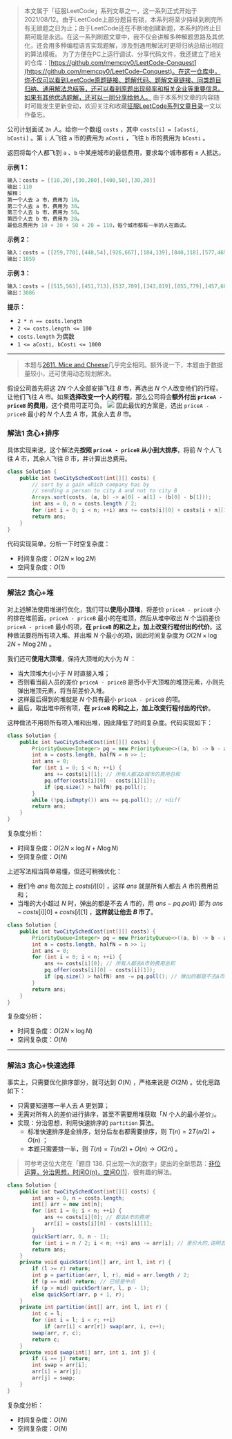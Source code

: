 > 本文属于「征服LeetCode」系列文章之一，这一系列正式开始于2021/08/12。由于LeetCode上部分题目有锁，本系列将至少持续到刷完所有无锁题之日为止；由于LeetCode还在不断地创建新题，本系列的终止日期可能是永远。在这一系列刷题文章中，我不仅会讲解多种解题思路及其优化，还会用多种编程语言实现题解，涉及到通用解法时更将归纳总结出相应的算法模板。
> <b></b>
> 为了方便在PC上运行调试、分享代码文件，我还建立了相关的仓库：[https://github.com/memcpy0/LeetCode-Conquest](https://github.com/memcpy0/LeetCode-Conquest)。在这一仓库中，你不仅可以看到LeetCode原题链接、题解代码、题解文章链接、同类题目归纳、通用解法总结等，还可以看到原题出现频率和相关企业等重要信息。如果有其他优选题解，还可以一同分享给他人。
> <b></b>
> 由于本系列文章的内容随时可能发生更新变动，欢迎关注和收藏[征服LeetCode系列文章目录](https://memcpy0.blog.csdn.net/article/details/119656559)一文以作备忘。

公司计划面试 `2n` 人。给你一个数组 `costs` ，其中 `costs[i] = [aCosti, bCosti]` 。第 `i` 人飞往 `a` 市的费用为 `aCosti` ，飞往 `b` 市的费用为 `bCosti` 。

返回将每个人都飞到 `a` 、`b` 中某座城市的最低费用，要求每个城市都有 `n` 人抵达。

**示例 1：**
```java
输入：costs = [[10,20],[30,200],[400,50],[30,20]]
输出：110
解释：
第一个人去 a 市，费用为 10。
第二个人去 a 市，费用为 30。
第三个人去 b 市，费用为 50。
第四个人去 b 市，费用为 20。
最低总费用为 10 + 30 + 50 + 20 = 110，每个城市都有一半的人在面试。
```
**示例 2：**
```java
输入：costs = [[259,770],[448,54],[926,667],[184,139],[840,118],[577,469]]
输出：1859
```
**示例 3：**
```java
输入：costs = [[515,563],[451,713],[537,709],[343,819],[855,779],[457,60],[650,359],[631,42]]
输出：3086
```
**提示：**
-   `2 * n == costs.length`
-   `2 <= costs.length <= 100`
-   `costs.length` 为偶数
-   `1 <= aCosti, bCosti <= 1000`

---
> 本题与[2611. Mice and Cheese](https://leetcode.cn/problems/mice-and-cheese)几乎完全相同。额外说一下，本题由于数据量较小，还可使用动态规划解决。

假设公司首先将这 $2N$ 个人全部安排飞往 $B$ 市，再选出 $N$ 个人改变他们的行程，让他们飞往 $A$ 市。如果**选择改变一个人的行程**，那么公司将会**额外付出 `priceA - priceB` 的费用**，这个费用可正可负。
![](https://image-1307616428.cos.ap-beijing.myqcloud.com/Obsidian/202306081038751.png)
因此最优的方案是，选出 `priceA - priceB` 最小的 $N$ 个人去 $A$ 市，其余人去 $B$ 市。
### 解法1 贪心+排序
具体实现来说，这个解法先**按照 `priceA - priceB` 从小到大排序**，将前 $N$ 个人飞往 $A$ 市，其余人飞往 $B$ 市，并计算出总费用。
```java
class Solution {
    public int twoCitySchedCost(int[][] costs) {
        // sort by a gain which company has by 
        // sending a person to city A and not to city B
        Arrays.sort(costs, (a, b) -> a[0] - a[1] - (b[0] - b[1]));
        int ans = 0, n = costs.length / 2;
        for (int i = 0; i < n; ++i) ans += costs[i][0] + costs[i + n][1];
        return ans;
    }
}
```
代码实现简单，分析一下时空复杂度：
- 时间复杂度：$O(2N \times \log 2N)$ 
- 空间复杂度：$O(1)$

---
### 解法2 贪心+堆
对上述解法使用堆进行优化，我们可以**使用小顶堆**，将差价 `priceA - priceB` 小的排在堆前面，`priceA - priceB` 最小的在堆顶，然后从堆中取出 $N$ 个当前差价 `priceA - priceB` 最小的项，**在 `priceB` 的和之上，加上改变行程付出的代价**。这种做法要将所有项入堆、并出堆 $N$ 个最小的项，因此时间复杂度为 $O(2N \times \log 2N + N\log 2N)$ 。

我们还可**使用大顶堆**，保持大顶堆的大小为 $N$ ：
- 当大顶堆大小小于 $N$ 时直接入堆；
- 否则看当前人员的差价 `priceA - priceB` 是否小于大顶堆的堆顶元素，小则先弹出堆顶元素，将当前差价入堆。
- 这样最后得到的堆就是 $N$ 个具有最小 `priceA - priceB` 的项。
- 最后，取出堆中所有项，**在 `priceB` 的和之上，加上改变行程付出的代价**。

这种做法不用将所有项入堆和出堆，因此降低了时间复杂度。代码实现如下：
```java
class Solution {
    public int twoCitySchedCost(int[][] costs) {
        PriorityQueue<Integer> pq = new PriorityQueue<>((a, b) -> b - a);
        int n = costs.length, halfN = n >> 1;
        int ans = 0;
        for (int i = 0; i < n; ++i) { 
            ans += costs[i][1]; // 所有人都去b城市的费用总和
            pq.offer(costs[i][0] - costs[i][1]);
            if (pq.size() > halfN) pq.poll();
        }
        while (!pq.isEmpty()) ans += pq.poll(); // +diff
        return ans;
    }
}
```
复杂度分析：
- 时间复杂度：$O(2N \times \log N + N\log N)$  
- 空间复杂度：$O(N)$ 

上述写法相当简单易懂，但还可稍微优化：
- 我们令 $ans$ 每次加上 $costs[i][0]$ ，这样 $ans$ 就是所有人都去 $A$ 市的费用总和；
- 当堆的大小超过 $N$ 时，弹出的都是不去 $A$ 市的，用 $ans - pq.poll()$ 即为 $ans - costs[i][0] + costs[i][1]$ ，**这样就让他去 $B$ 市了**。
```java
class Solution {
    public int twoCitySchedCost(int[][] costs) {
        PriorityQueue<Integer> pq = new PriorityQueue<>((a, b) -> b - a);
        int n = costs.length, halfN = n >> 1;
        int ans = 0;
        for (int i = 0; i < n; ++i) { 
            ans += costs[i][0]; // 所有人都去A市的费用总和
            pq.offer(costs[i][0] - costs[i][1]);
            if (pq.size() > halfN) ans -= pq.poll(); // 弹出的都是不去A市的
        } 
        return ans;
    }
}
```
复杂度分析：
- 时间复杂度：$O(2N \times \log N)$  
- 空间复杂度：$O(N)$ 

---
### 解法3 贪心+快速选择
事实上，只需要优化排序部分，就可达到 $O(N)$ ，严格来说是 $O(2N)$ 。优化思路如下：
- 只需要知道哪一半人去 $A$ 更划算；
- 无需对所有人的差价进行排序，甚至不需要用堆获取「$N$ 个人的最小差价」。
- 实现：分治思想，利用快速排序的 `partition` 算法。
    - 标准快速排序是全排序，划分后左右都需要排序，则 $T(n) = 2T(n/2) +O(n)$ ；
    - 本题只需要排一半，则 $T(n) = T(n/2) + O(n) \to O(2n)$ 。

> 可参考这位大佬在「题目 136. 只出现一次的数字」提出的全新思路：[非位运算，分治思想，时间O(n)，空间O(1)](https://leetcode-cn.com/problems/single-number/solution/fei-wei-yun-suan-fen-zhi-si-xiang-shi-jian-onkong-/)，很有趣的解法。

```java
class Solution {
    public int twoCitySchedCost(int[][] costs) {
        int ans = 0, n = costs.length;
        int[] arr = new int[n];
        for (int i = 0; i < n; ++i) {
            ans += costs[i][0]; // 都去A市的费用
            arr[i] = costs[i][0] - costs[i][1];
        }
        quickSort(arr, 0, n - 1);
        for (int i = n / 2; i < n; ++i) ans -= arr[i]; // 差价大的,说明去B市更好
        return ans;
    }
    private void quickSort(int[] arr, int l, int r) {
        if (l >= r) return;
        int p = partition(arr, l, r), mid = arr.length / 2;
        if (p == mid) return; // 已经是中点
        if (p > mid) quickSort(arr, l, p - 1);
        else quickSort(arr, p + 1, r);
    } 
    private int partition(int[] arr, int l, int r) {
        int c = l;
        for (int i = l; i < r; ++i)
            if (arr[i] < arr[r]) swap(arr, i, c++);
        swap(arr, r, c);
        return c;
    }
    private void swap(int[] arr, int i, int j) {
        if (i == j) return;
        int swap = arr[i];
        arr[i] = arr[j];
        arr[j] = swap;
    }
} 
```
复杂度分析：
- 时间复杂度：$O(N)$
- 空间复杂度：$O(N)$ 
